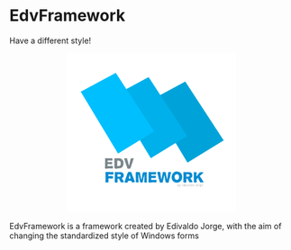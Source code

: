 # EdvFramework
Have a different style!
<p align="center">
  <img src="logo_description.png" alt="Logo" width="300px"/>
</p>
EdvFramework is a framework created by Edivaldo Jorge, with the aim of changing the standardized style of Windows forms
